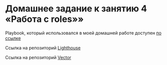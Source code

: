 # Домашнее задание к занятию 4 «Работа с roles»»


Playbook, который использовался в моей домашней работе доступен [по ссылке](https://github.com/Seleznev-Ivan/devops-netology-ansible/tree/main/08-ansible-04-role/playbook)

Ссылка на репозиторий [Lighthouse](https://github.com/Seleznev-Ivan/lighthouse-role)

Ссылка на репозиторий [Vector](https://github.com/Seleznev-Ivan/vector-role)


